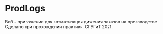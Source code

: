 # ProdLogs
Веб - приложение для автматизации дижения заказов на производстве. 
Сделано при прохождении практики. СГУГиТ 2021.
